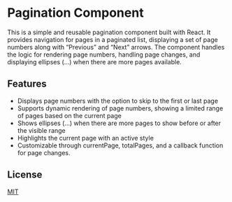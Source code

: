 # Pagination Component

This is a simple and reusable pagination component built with React. It provides navigation for pages in a paginated list, displaying a set of page numbers along with “Previous” and “Next” arrows. The component handles the logic for rendering page numbers, handling page changes, and displaying ellipses (...) when there are more pages available.

## Features

- Displays page numbers with the option to skip to the first or last page
- Supports dynamic rendering of page numbers, showing a limited range of pages based on the current page
- Shows ellipses (...) when there are more pages to show before or after the visible range
- Highlights the current page with an active style
- Customizable through currentPage, totalPages, and a callback function for page changes.

## License

[MIT](https://choosealicense.com/licenses/mit/)
